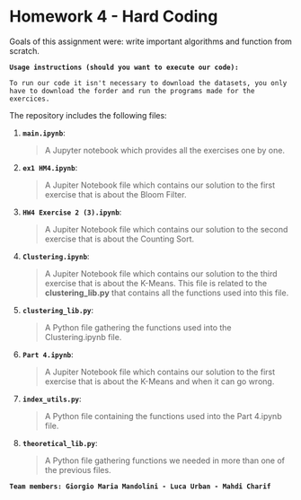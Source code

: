 # Homework 4 - Hard Coding

Goals of this assignment were: write important algorithms and function from scratch. 

__`Usage instructions (should you want to execute our code):`__

	To run our code it isn't necessary to download the datasets, you only have to download the forder and run the programs made for the exercices.
 
The repository includes the following files:
1. __`main.ipynb`__: 
     > A Jupyter notebook which provides all the exercises one by one.
			
2. __`ex1 HM4.ipynb`__:
      > A Jupiter Notebook file which contains our solution to the first exercise that is about the Bloom Filter. 

3. __`HW4 Exercise 2 (3).ipynb`__:
      > A Jupiter Notebook file which contains our solution to the second exercise that is about the Counting Sort. 
      
4. __`Clustering.ipynb`__:
      > A Jupiter Notebook file which contains our solution to the third exercise that is about the K-Means. This file is related to the **clustering_lib.py** that contains all the functions used into this file.
      
5. __`clustering_lib.py`__:
      > A Python file gathering the functions used into the Clustering.ipynb file. 
      
6. __`Part 4.ipynb`__:
      > A Jupiter Notebook file which contains our solution to the first exercise that is about the K-Means and when it can go wrong.
      
7. __`index_utils.py`__:
      > A Python file containing the functions used into the Part 4.ipynb file.
      
8. __`theoretical_lib.py`__:
      > A Python file gathering functions we needed in more than one of the previous files.

__`Team members: Giorgio Maria Mandolini - Luca Urban - Mahdi Charif `__
